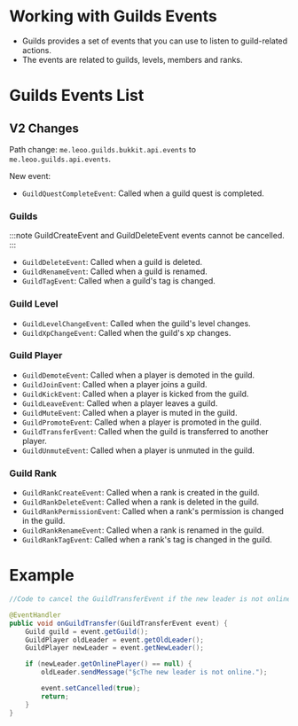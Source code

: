 # Working with Guilds Events

- Guilds provides a set of events that you can use to listen to guild-related actions.
- The events are related to guilds, levels, members and ranks.

# Guilds Events List

## V2 Changes
Path change: `me.leoo.guilds.bukkit.api.events` to `me.leoo.guilds.api.events`.

New event:
- `GuildQuestCompleteEvent`: Called when a guild quest is completed.

### Guilds

:::note
GuildCreateEvent and GuildDeleteEvent events cannot be cancelled.
:::

- `GuildDeleteEvent`: Called when a guild is deleted.
- `GuildRenameEvent`: Called when a guild is renamed.
- `GuildTagEvent`: Called when a guild's tag is changed.

### Guild Level

- `GuildLevelChangeEvent`: Called when the guild's level changes.
- `GuildXpChangeEvent`: Called when the guild's xp changes.

### Guild Player

- `GuildDemoteEvent`: Called when a player is demoted in the guild.
- `GuildJoinEvent`: Called when a player joins a guild.
- `GuildKickEvent`: Called when a player is kicked from the guild.
- `GuildLeaveEvent`: Called when a player leaves a guild.
- `GuildMuteEvent`: Called when a player is muted in the guild.
- `GuildPromoteEvent`: Called when a player is promoted in the guild.
- `GuildTransferEvent`: Called when the guild is transferred to another player.
- `GuildUnmuteEvent`: Called when a player is unmuted in the guild.

### Guild Rank

- `GuildRankCreateEvent`: Called when a rank is created in the guild.
- `GuildRankDeleteEvent`: Called when a rank is deleted in the guild.
- `GuildRankPermissionEvent`: Called when a rank's permission is changed in the guild.
- `GuildRankRenameEvent`: Called when a rank is renamed in the guild.
- `GuildRankTagEvent`: Called when a rank's tag is changed in the guild.

# Example

```java title="ExampleListener.java"
//Code to cancel the GuildTransferEvent if the new leader is not online.

@EventHandler
public void onGuildTransfer(GuildTransferEvent event) {
    Guild guild = event.getGuild();
    GuildPlayer oldLeader = event.getOldLeader();
    GuildPlayer newLeader = event.getNewLeader();

    if (newLeader.getOnlinePlayer() == null) {
        oldLeader.sendMessage("§cThe new leader is not online.");

        event.setCancelled(true);
        return;
    }
}
```